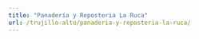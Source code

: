 ```yaml
---
title: "Panadería y Reposteria La Ruca"
url: /trujillo-alto/panaderia-y-reposteria-la-ruca/
---
```

